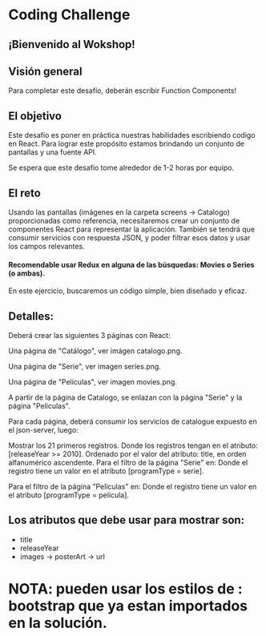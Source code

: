 # Coding Challenge
## ¡Bienvenido al Wokshop!

## Visión general
Para completar este desafío, deberán escribir Function Components!

## El objetivo
Este desafío es poner en práctica nuestras habilidades escribiendo codigo en React. Para lograr este propósito estamos brindando un conjunto de pantallas y una fuente API.

Se espera que este desafío tome alrededor de 1-2 horas por equipo.

## El reto
Usando las pantallas (imágenes en la carpeta screens -> Catalogo) proporcionadas como referencia, necesitaremos crear un conjunto de componentes React para representar la aplicación. También se tendrá que consumir servicios con respuesta JSON, y poder filtrar esos datos y usar los campos relevantes.

#### Recomendable usar Redux en alguna de las búsquedas: Movies o Series (o ambas).

En este ejercicio, buscaremos un código simple, bien diseñado y eficaz.

## Detalles:
Deberá crear las siguientes 3 páginas con React:

Una página de "Catálogo", ver imágen catalogo.png.

Una página de "Serie", ver imagen series.png.

Una página de "Películas", ver imagen movies.png.

A partir de la página de Catalogo, se enlazan con la página "Serie" y la página "Películas".

Para cada página, deberá consumir los servicios de catalogue expuesto en el json-server, luego:

Mostrar los 21 primeros registros.
Donde los registros tengan en el atributo: [releaseYear >= 2010].
Ordenado por el valor del atributo: title, en orden alfanumérico ascendente.
Para el filtro de la página "Serie" en:
Donde el registro tiene un valor en el atributo [programType = serie].

Para el filtro de la página "Películas" en:
Donde el registro tiene un valor en el atributo [programType = película].

## Los atributos que debe usar para mostrar  son:
- title
- releaseYear
- images → posterArt → url

# NOTA: pueden usar los estilos de :  bootstrap que ya estan importados en la solución.